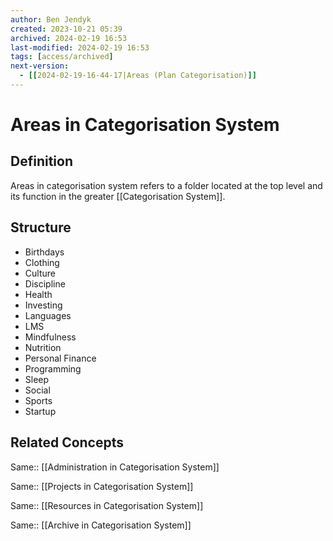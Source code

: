```yaml
---
author: Ben Jendyk
created: 2023-10-21 05:39
archived: 2024-02-19 16:53
last-modified: 2024-02-19 16:53
tags: [access/archived]
next-version:
  - [[2024-02-19-16-44-17|Areas (Plan Categorisation)]]
---
```


# Areas in Categorisation System

## Definition

Areas in categorisation system refers to a folder located at the top level and its function in the greater [[Categorisation System]].

## Structure

- Birthdays
- Clothing
- Culture
- Discipline
- Health
- Investing
- Languages
- LMS
- Mindfulness 
- Nutrition
- Personal Finance
- Programming
- Sleep
- Social
- Sports
- Startup

## Related Concepts

Same:: [[Administration in Categorisation System]]

Same:: [[Projects in Categorisation System]]

Same:: [[Resources in Categorisation System]]

Same:: [[Archive in Categorisation System]]
